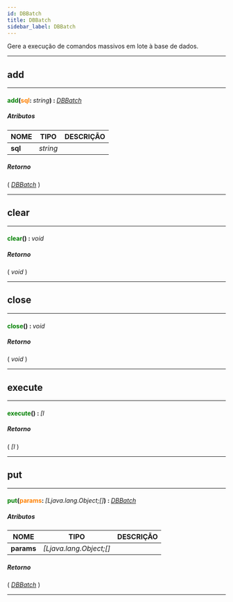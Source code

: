 ```yaml
---
id: DBBatch
title: DBBatch
sidebar_label: DBBatch
---
```


Gere a execução de comandos massivos em lote à base de dados.

---

## add

---

#### <span style="color: #008000">add</span>(<span style="color: #FF8000">sql</span>: <span style="font-weight: normal; font-style: italic;">string</span>) : <span style="font-weight: normal; font-style: italic;">[DBBatch](../../objects/DBBatch)</span>
##### Atributos

| NOME | TIPO | DESCRIÇÃO |
|---|---|---|
| **sql** | _string_ |   |

##### Retorno

( _[DBBatch](../../objects/DBBatch)_ )


---

## clear

---

#### <span style="color: #008000">clear</span>() : <span style="font-weight: normal; font-style: italic;">void</span>
##### Retorno

( _void_ )


---

## close

---

#### <span style="color: #008000">close</span>() : <span style="font-weight: normal; font-style: italic;">void</span>
##### Retorno

( _void_ )


---

## execute

---

#### <span style="color: #008000">execute</span>() : <span style="font-weight: normal; font-style: italic;">[I</span>
##### Retorno

( _[I_ )


---

## put

---

#### <span style="color: #008000">put</span>(<span style="color: #FF8000">params</span>: <span style="font-weight: normal; font-style: italic;">[Ljava.lang.Object;[]</span>) : <span style="font-weight: normal; font-style: italic;">[DBBatch](../../objects/DBBatch)</span>
##### Atributos

| NOME | TIPO | DESCRIÇÃO |
|---|---|---|
| **params** | _[Ljava.lang.Object;[]_ |   |

##### Retorno

( _[DBBatch](../../objects/DBBatch)_ )


---

